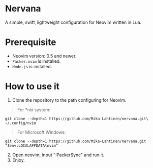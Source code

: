 # Nervana
A simple, swift, lightweight configuration for Neovim written in Lua. 
# Prerequisite
- Neovim version: 0.5 and newer.
- `Packer.nvim` is installed.
- `Node.js` is installed.
# How to use it
1. Clone the repository to the path configuring for Neovim.
> For *nix system:
```shell
git clone --depth=1 https://github.com/Mika-Lahtinen/nervana.git\
~/.config/nvim
```
> For Microsoft Windows:
```shell 
git clone --depth=1 https://github.com/Mika-Lahtinen/nervana.git "$env:LOCALAPPDATA\nvim"
```
2. Open neovim, input ":PackerSync" and run it.
3. Enjoy.
